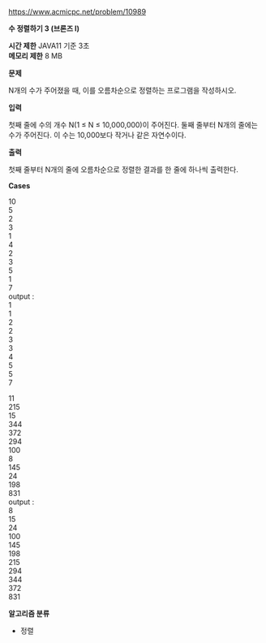 https://www.acmicpc.net/problem/10989

**수 정렬하기 3 (브론즈 I)**

**시간 제한** JAVA11 기준 3초<br>
**메모리 제한** 8 MB

**문제**

N개의 수가 주어졌을 때, 이를 오름차순으로 정렬하는 프로그램을 작성하시오.

**입력**

첫째 줄에 수의 개수 N(1 ≤ N ≤ 10,000,000)이 주어진다. 둘째 줄부터 N개의 줄에는 수가 주어진다. 이 수는 10,000보다 작거나 같은 자연수이다.

**출력**

첫째 줄부터 N개의 줄에 오름차순으로 정렬한 결과를 한 줄에 하나씩 출력한다.

**Cases**

10<br>
5<br>
2<br>
3<br>
1<br>
4<br>
2<br>
3<br>
5<br>
1<br>
7<br>
output :<br>
1<br>
1<br>
2<br>
2<br>
3<br>
3<br>
4<br>
5<br>
5<br>
7

11<br>
215<br>
15<br>
344<br>
372<br>
294<br>
100<br>
8<br>
145<br>
24<br>
198<br>
831<br>
output :<br>
8<br>
15<br>
24<br>
100<br>
145<br>
198<br>
215<br>
294<br>
344<br>
372<br>
831

**알고리즘 분류**

- 정렬